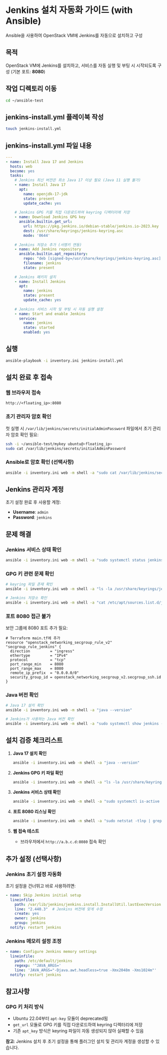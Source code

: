 # Jenkins 설치 자동화 가이드 (with Ansible)

Ansible을 사용하여 OpenStack VM에 Jenkins를 자동으로 설치하고 구성

## 목적
OpenStack VM에 Jenkins를 설치하고, 서비스를 자동 실행 및 부팅 시 시작되도록 구성 (기본 포트: **8080**)

## 작업 디렉토리 이동

```bash
cd ~/ansible-test
```

## jenkins-install.yml 플레이북 작성

```bash
touch jenkins-install.yml
```

## jenkins-install.yml 파일 내용

```yaml
---
- name: Install Java 17 and Jenkins
  hosts: web
  become: yes
  tasks:
    # Jenkins 최신 버전은 최소 Java 17 이상 필요 (Java 11 실행 불가)
    - name: Install Java 17
      apt:
        name: openjdk-17-jdk
        state: present
        update_cache: yes
        
    # Jenkins GPG 키를 직접 다운로드하여 keyring 디렉터리에 저장
    - name: Download Jenkins GPG key
      ansible.builtin.get_url:
        url: https://pkg.jenkins.io/debian-stable/jenkins.io-2023.key
        dest: /usr/share/keyrings/jenkins-keyring.asc
        mode: '0644'
        
    # Jenkins 저장소 추가 (서명키 연동)
    - name: Add Jenkins repository
      ansible.builtin.apt_repository:
        repo: "deb [signed-by=/usr/share/keyrings/jenkins-keyring.asc] https://pkg.jenkins.io/debian-stable binary/"
        filename: jenkins
        state: present
        
    # Jenkins 패키지 설치
    - name: Install Jenkins
      apt:
        name: jenkins
        state: present
        update_cache: yes
        
    # Jenkins 서비스 시작 및 부팅 시 자동 실행 설정
    - name: Start and enable Jenkins
      service:
        name: jenkins
        state: started
        enabled: yes
```



## 실행

```bash
ansible-playbook -i inventory.ini jenkins-install.yml
```

## 설치 완료 후 접속

### 웹 브라우저 접속

```
http://<floating_ip>:8080
```

### 초기 관리자 암호 확인
첫 실행 시 `/var/lib/jenkins/secrets/initialAdminPassword` 파일에서 초기 관리자 암호 확인 필요:

```bash
ssh -i ~/ansible-test/mykey ubuntu@<floating_ip>
sudo cat /var/lib/jenkins/secrets/initialAdminPassword
```

### Ansible로 암호 확인 (선택사항)

```bash
ansible -i inventory.ini web -m shell -a "sudo cat /var/lib/jenkins/secrets/initialAdminPassword" --become
```

## Jenkins 관리자 계정
초기 설정 완료 후 사용할 계정:
- **Username**: `admin`
- **Password**: `jenkins`

## 문제 해결

### Jenkins 서비스 상태 확인

```bash
ansible -i inventory.ini web -m shell -a "sudo systemctl status jenkins"
```

### GPG 키 관련 문제 확인

```bash
# keyring 파일 존재 확인
ansible -i inventory.ini web -m shell -a "ls -la /usr/share/keyrings/jenkins-keyring.asc" --become

# Jenkins 저장소 확인
ansible -i inventory.ini web -m shell -a "cat /etc/apt/sources.list.d/jenkins.list" --become
```

### 포트 8080 접근 불가
보안 그룹에 8080 포트 추가 필요:

```hcl
# Terraform main.tf에 추가
resource "openstack_networking_secgroup_rule_v2" "secgroup_rule_jenkins" {
  direction         = "ingress"
  ethertype         = "IPv4"
  protocol          = "tcp"
  port_range_min    = 8080
  port_range_max    = 8080
  remote_ip_prefix  = "0.0.0.0/0"
  security_group_id = openstack_networking_secgroup_v2.secgroup_ssh.id
}
```

### Java 버전 확인

```bash
# Java 17 설치 확인
ansible -i inventory.ini web -m shell -a "java --version"

# Jenkins가 사용하는 Java 버전 확인
ansible -i inventory.ini web -m shell -a "sudo systemctl show jenkins -p Environment" --become
```

## 설치 검증 체크리스트

1. **Java 17 설치 확인**
   ```bash
   ansible -i inventory.ini web -m shell -a "java --version"
   ```

2. **Jenkins GPG 키 파일 확인**
   ```bash
   ansible -i inventory.ini web -m shell -a "ls -la /usr/share/keyrings/jenkins-keyring.asc" --become
   ```

3. **Jenkins 서비스 상태 확인**
   ```bash
   ansible -i inventory.ini web -m shell -a "sudo systemctl is-active jenkins" --become
   ```

4. **포트 8080 리스닝 확인**
   ```bash
   ansible -i inventory.ini web -m shell -a "sudo netstat -tlnp | grep 8080" --become
   ```

5. **웹 접속 테스트**
   - 브라우저에서 `http://a.b.c.d:8080` 접속 확인

## 추가 설정 (선택사항)

### Jenkins 초기 설정 자동화
초기 설정을 건너뛰고 바로 사용하려면:

```yaml
- name: Skip Jenkins initial setup
  lineinfile:
    path: /var/lib/jenkins/jenkins.install.InstallUtil.lastExecVersion
    line: "2.440.3"  # Jenkins 버전에 맞게 수정
    create: yes
    owner: jenkins
    group: jenkins
  notify: restart jenkins
```

### Jenkins 메모리 설정 조정

```yaml
- name: Configure Jenkins memory settings
  lineinfile:
    path: /etc/default/jenkins
    regexp: '^JAVA_ARGS='
    line: 'JAVA_ARGS="-Djava.awt.headless=true -Xmx2048m -Xms1024m"'
  notify: restart jenkins
```

## 참고사항

### GPG 키 처리 방식
- Ubuntu 22.04부터 `apt-key` 모듈이 deprecated됨
- `get_url` 모듈로 GPG 키를 직접 다운로드하여 keyring 디렉터리에 저장
- 기존 `apt_key` 방식은 keyring 파일이 자동 생성되지 않아 실패할 수 있음

**참고**: Jenkins 설치 후 초기 설정을 통해 플러그인 설치 및 관리자 계정을 생성할 수 있습니다.
